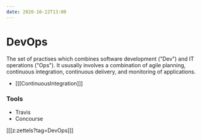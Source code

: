 ```yaml
---
date: 2020-10-22T13:00
---
```


# DevOps

The set of practises which combines software development ("Dev") and IT operations ("Ops"). It ususally involves a combination of agile planning, continuous integration, continuous delivery, and monitoring of applications.

* [[[ContinuousIntegration]]]



### Tools

* Travis
* Concourse


[[[z:zettels?tag=DevOps]]]
